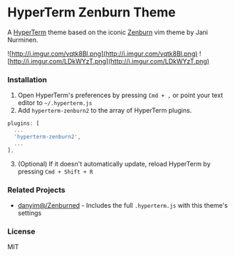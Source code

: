 # HyperTerm Zenburn Theme

A [HyperTerm](https://hyperterm.org/) theme based on the iconic [Zenburn](http://kippura.org/zenburnpage/) vim theme by Jani Nurminen.

![http://i.imgur.com/vqtk8Bl.png](http://i.imgur.com/vqtk8Bl.png)
![http://i.imgur.com/LDkWYzT.png](http://i.imgur.com/LDkWYzT.png)

### Installation
1. Open HyperTerm's preferences by pressing `Cmd + ,` or point your text editor to `~/.hyperterm.js`
2. Add `hyperterm-zenburn2` to the array of HyperTerm plugins.

  ```js
  plugins: [
    ...
    'hyperterm-zenburn2',
    ...
  ],
  ```
3. (Optional) If it doesn't automatically update, reload HyperTerm by pressing `Cmd + Shift + R`

### Related Projects
- [danyim@/Zenburned](https://github.com/danyim/Zenburned) - Includes the full `.hyperterm.js` with this theme's settings


### License
MIT
